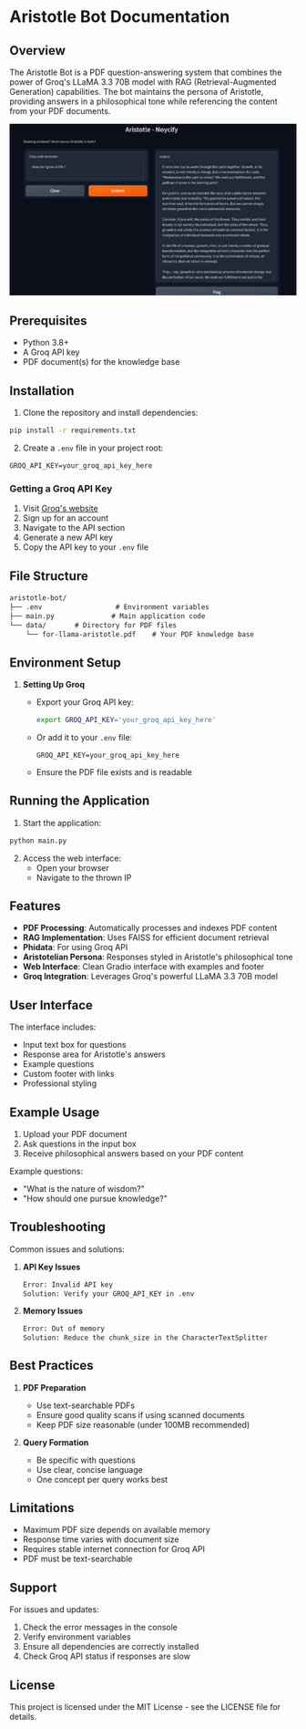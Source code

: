 # Aristotle Bot Documentation

## Overview
The Aristotle Bot is a PDF question-answering system that combines the power of Groq's LLaMA 3.3 70B model with RAG (Retrieval-Augmented Generation) capabilities. The bot maintains the persona of Aristotle, providing answers in a philosophical tone while referencing the content from your PDF documents.

![alt text](aristotle-interface.jpeg)

## Prerequisites
- Python 3.8+
- A Groq API key
- PDF document(s) for the knowledge base

## Installation

1. Clone the repository and install dependencies:
```bash
pip install -r requirements.txt
```

2. Create a `.env` file in your project root:
```plaintext
GROQ_API_KEY=your_groq_api_key_here
```

### Getting a Groq API Key

1. Visit [Groq's website](https://groq.com)
2. Sign up for an account
3. Navigate to the API section
4. Generate a new API key
5. Copy the API key to your `.env` file

## File Structure
```
aristotle-bot/
├── .env                  # Environment variables
├── main.py              # Main application code
└── data/       # Directory for PDF files
    └── for-llama-aristotle.pdf    # Your PDF knowledge base
```

## Environment Setup

1. **Setting Up Groq**
   - Export your Groq API key:
     ```bash
     export GROQ_API_KEY='your_groq_api_key_here'
     ```
   - Or add it to your `.env` file:
     ```plaintext
     GROQ_API_KEY=your_groq_api_key_here
     ```

   - Ensure the PDF file exists and is readable

## Running the Application

1. Start the application:
```bash
python main.py
```

2. Access the web interface:
   - Open your browser
   - Navigate to the thrown IP

## Features

- **PDF Processing**: Automatically processes and indexes PDF content
- **RAG Implementation**: Uses FAISS for efficient document retrieval
- **Phidata**: For using Groq API
- **Aristotelian Persona**: Responses styled in Aristotle's philosophical tone
- **Web Interface**: Clean Gradio interface with examples and footer
- **Groq Integration**: Leverages Groq's powerful LLaMA 3.3 70B model

## User Interface

The interface includes:
- Input text box for questions
- Response area for Aristotle's answers
- Example questions
- Custom footer with links
- Professional styling

## Example Usage

1. Upload your PDF document
2. Ask questions in the input box
3. Receive philosophical answers based on your PDF content

Example questions:
- "What is the nature of wisdom?"
- "How should one pursue knowledge?"

## Troubleshooting

Common issues and solutions:

1. **API Key Issues**
   ```
   Error: Invalid API key
   Solution: Verify your GROQ_API_KEY in .env
   ```
3. **Memory Issues**
   ```
   Error: Out of memory
   Solution: Reduce the chunk_size in the CharacterTextSplitter
   ```

## Best Practices

1. **PDF Preparation**
   - Use text-searchable PDFs
   - Ensure good quality scans if using scanned documents
   - Keep PDF size reasonable (under 100MB recommended)

2. **Query Formation**
   - Be specific with questions
   - Use clear, concise language
   - One concept per query works best

## Limitations

- Maximum PDF size depends on available memory
- Response time varies with document size
- Requires stable internet connection for Groq API
- PDF must be text-searchable

## Support

For issues and updates:
1. Check the error messages in the console
2. Verify environment variables
3. Ensure all dependencies are correctly installed
4. Check Groq API status if responses are slow

## License

This project is licensed under the MIT License - see the LICENSE file for details.
